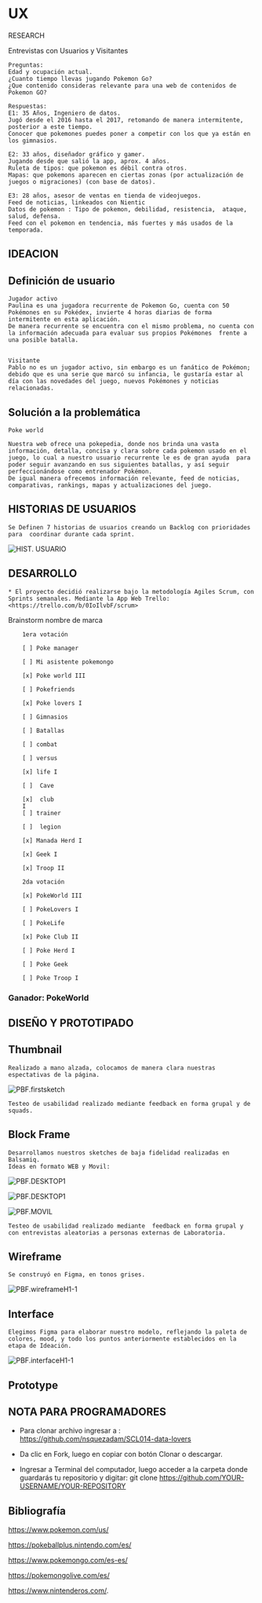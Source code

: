 # UX

RESEARCH

Entrevistas con Usuarios y Visitantes

    Preguntas: 
    Edad y ocupación actual.
    ¿Cuanto tiempo llevas jugando Pokemon Go? 
    ¿Que contenido consideras relevante para una web de contenidos de Pokemon GO?

    Respuestas:
    E1: 35 Años, Ingeniero de datos.
    Jugó desde el 2016 hasta el 2017, retomando de manera intermitente, posterior a este tiempo.
    Conocer que pokemones puedes poner a competir con los que ya están en los gimnasios.

    E2: 33 años, diseñador gráfico y gamer.
    Jugando desde que salió la app, aprox. 4 años.
    Ruleta de tipos: que pokemon es débil contra otros.
    Mapas: que pokemons aparecen en ciertas zonas (por actualización de juegos o migraciones) (con base de datos).

    E3: 28 años, asesor de ventas en tienda de videojuegos.
    Feed de noticias, linkeados con Nientic
    Datos de pokemon : Tipo de pokemon, debilidad, resistencia,  ataque, salud, defensa.    
    Feed con el pokemon en tendencia, más fuertes y más usados de la temporada.

## IDEACION

## Definición de usuario

    Jugador activo
    Paulina es una jugadora recurrente de Pokemon Go, cuenta con 50 Pokémones en su Pokédex, invierte 4 horas diarias de forma intermitente en esta aplicación.
    De manera recurrente se encuentra con el mismo problema, no cuenta con la información adecuada para evaluar sus propios Pokémones  frente a una posible batalla.


    Visitante
    Pablo no es un jugador activo, sin embargo es un fanático de Pokémon; debido que es una serie que marcó su infancia, le gustaría estar al día con las novedades del juego, nuevos Pokémones y noticias relacionadas.

## Solución a la problemática

    Poke world

    Nuestra web ofrece una pokepedia, donde nos brinda una vasta información, detalla, concisa y clara sobre cada pokemon usado en el juego, lo cual a nuestro usuario recurrente le es de gran ayuda  para poder seguir avanzando en sus siguientes batallas, y así seguir perfeccionándose como entrenador Pokémon.
    De igual manera ofrecemos información relevante, feed de noticias, comparativas, rankings, mapas y actualizaciones del juego.

## HISTORIAS DE USUARIOS  

    Se Definen 7 historias de usuarios creando un Backlog con prioridades para  coordinar durante cada sprint.

![HIST. USUARIO ](../src/imagenes/HUS1.png)

## DESARROLLO

    * El proyecto decidió realizarse bajo la metodología Agiles Scrum, con Sprints semanales. Mediante la App Web Trello: <https://trello.com/b/0IoIlvbF/scrum>

Brainstorm nombre de marca

        1era votación

        [ ] Poke manager

        [ ] Mi asistente pokemongo

        [x] Poke world III

        [ ] Pokefriends

        [x] Poke lovers I

        [ ] Gimnasios

        [ ] Batallas

        [ ] combat

        [ ] versus

        [x] life I

        [ ]  Cave

        [x]  club
        I
        [ ] trainer

        [ ]  legion

        [x] Manada Herd I

        [x] Geek I

        [x] Troop II

        2da votación

        [x] PokeWorld III

        [ ] PokeLovers I

        [ ] PokeLife

        [x] Poke Club II

        [ ] Poke Herd I

        [ ] Poke Geek

        [ ] Poke Troop I

### Ganador: PokeWorld

## DISEÑO Y PROTOTIPADO

## Thumbnail

    Realizado a mano alzada, colocamos de manera clara nuestras espectativas de la página.
![PBF.firstsketch ](../src/imagenes/firstsketch.jpeg)

    Testeo de usabilidad realizado mediante feedback en forma grupal y de squads.

## Block Frame

    Desarrollamos nuestros sketches de baja fidelidad realizadas en Balsamiq.
    Ideas en formato WEB y Movil:

![PBF.DESKTOP1 ](../src/imagenes/PBF-DESKTOP1.png)

![PBF.DESKTOP1 ](../src/imagenes/PBF-DESKTOP2.png)

![PBF.MOVIL ](../src/imagenes/PBF-MOVIL.png)

    Testeo de usabilidad realizado mediante  feedback en forma grupal y con entrevistas aleatorias a personas externas de Laboratoria.

## Wireframe

    Se construyó en Figma, en tonos grises.
![PBF.wireframeH1-1](../src/imagenes/wireframeH1-1.png)

## Interface

    Elegimos Figma para elaborar nuestro modelo, reflejando la paleta de colores, mood, y todo los puntos anteriormente establecidos en la etapa de Ideación.
![PBF.interfaceH1-1](../src/imagenes/interfaceH1-1.png)

## Prototype

## NOTA PARA PROGRAMADORES

- Para clonar archivo ingresar a : <https://github.com/nsquezadam/SCL014-data-lovers>

- Da clic en Fork, luego en copiar con botón Clonar o descargar.

- Ingresar a Terminal del computador, luego acceder a la carpeta donde guardarás tu repositorio y digitar: git clone
<https://github.com/YOUR-USERNAME/YOUR-REPOSITORY>

## Bibliografía

<https://www.pokemon.com/us/>

<https://pokeballplus.nintendo.com/es/>

<https://www.pokemongo.com/es-es/>

<https://pokemongolive.com/es/>

<https://www.nintenderos.com/>.
